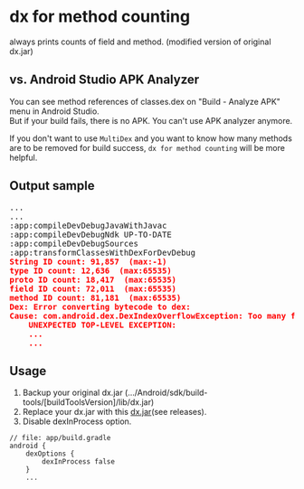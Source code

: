 # dx for method counting

always prints counts of field and method. (modified version of original dx.jar)

## vs. Android Studio APK Analyzer
You can see method references of classes.dex on "Build - Analyze APK" menu in Android Studio.<br/>
But if your build fails, there is no APK. You can't use APK analyzer anymore.

If you don't want to use `MultiDex` and you want to know how many methods are to be removed for build success, `dx for method counting` will be more helpful.

## Output sample
<pre>...
...
:app:compileDevDebugJavaWithJavac
:app:compileDevDebugNdk UP-TO-DATE
:app:compileDevDebugSources
:app:transformClassesWithDexForDevDebug
<b style="color:red">String ID count: 91,857  (max:-1)
type ID count: 12,636  (max:65535)
proto ID count: 18,417  (max:65535)
field ID count: 72,011  (max:65535)
method ID count: 81,181  (max:65535)
Dex: Error converting bytecode to dex:
Cause: com.android.dex.DexIndexOverflowException: Too many field references: 72011; max is: 65535.
    UNEXPECTED TOP-LEVEL EXCEPTION:
    ...
    ...</b>
</pre>

## Usage
1. Backup your original dx.jar (.../Android/sdk/build-tools/[buildToolsVersion]/lib/dx.jar)
1. Replace your dx.jar with this [dx.jar](https://github.com/b1uec0in/dx/releases/download/1.0/dx.jar)(see releases).
1. Disable dexInProcess option.
```
// file: app/build.gradle
android {
    dexOptions {
        dexInProcess false
    }
    ...
```




